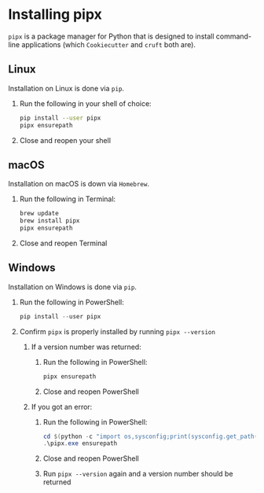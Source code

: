 # Installing pipx

`pipx` is a package manager for Python that is designed to install command-line applications (which `Cookiecutter` and `cruft` both are).

## Linux

Installation on Linux is done via `pip`.

1. Run the following in your shell of choice:

    ``` bash
    pip install --user pipx
    pipx ensurepath
    ```

1. Close and reopen your shell

## macOS

Installation on macOS is down via `Homebrew`.

1. Run the following in Terminal:

    ``` bash
    brew update
    brew install pipx
    pipx ensurepath
    ```

1. Close and reopen Terminal

## Windows

Installation on Windows is done via `pip`.

1. Run the following in PowerShell:

    ``` PowerShell
    pip install --user pipx
    ```

1. Confirm `pipx` is properly installed by running `pipx --version`
    1. If a version number was returned:
        1. Run the following in PowerShell:

            ``` PowerShell
            pipx ensurepath
            ```

        1. Close and reopen PowerShell

    1. If you got an error:
        1. Run the following in PowerShell:

            ``` PowerShell
            cd $(python -c "import os,sysconfig;print(sysconfig.get_path('scripts',f'{os.name}_user'))")
            .\pipx.exe ensurepath
            ```

        1. Close and reopen PowerShell
        1. Run `pipx --version` again and a version number should be returned
